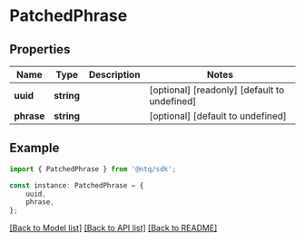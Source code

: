 # PatchedPhrase


## Properties

Name | Type | Description | Notes
------------ | ------------- | ------------- | -------------
**uuid** | **string** |  | [optional] [readonly] [default to undefined]
**phrase** | **string** |  | [optional] [default to undefined]

## Example

```typescript
import { PatchedPhrase } from '@ntq/sdk';

const instance: PatchedPhrase = {
    uuid,
    phrase,
};
```

[[Back to Model list]](../README.md#documentation-for-models) [[Back to API list]](../README.md#documentation-for-api-endpoints) [[Back to README]](../README.md)

